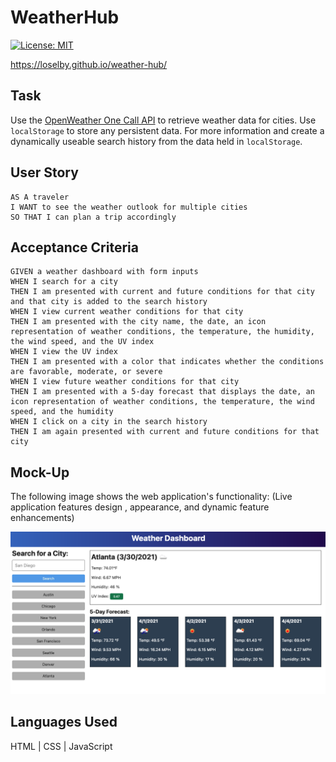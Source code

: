 # WeatherHub
[![License: MIT](https://img.shields.io/badge/License-MIT-blue.svg)](https://opensource.org/licenses/MIT)


https://loselby.github.io/weather-hub/

## Task
Use the [OpenWeather One Call API](https://openweathermap.org/api/one-call-api) to retrieve weather data for cities. Use `localStorage` to store any persistent data. For more information and create a dynamically useable search history from the data held in `localStorage`.


## User Story

```
AS A traveler
I WANT to see the weather outlook for multiple cities
SO THAT I can plan a trip accordingly
```

## Acceptance Criteria

```
GIVEN a weather dashboard with form inputs
WHEN I search for a city
THEN I am presented with current and future conditions for that city and that city is added to the search history
WHEN I view current weather conditions for that city
THEN I am presented with the city name, the date, an icon representation of weather conditions, the temperature, the humidity, the wind speed, and the UV index
WHEN I view the UV index
THEN I am presented with a color that indicates whether the conditions are favorable, moderate, or severe
WHEN I view future weather conditions for that city
THEN I am presented with a 5-day forecast that displays the date, an icon representation of weather conditions, the temperature, the wind speed, and the humidity
WHEN I click on a city in the search history
THEN I am again presented with current and future conditions for that city
```

## Mock-Up

The following image shows the web application's functionality:
(Live application features design , appearance, and dynamic feature enhancements)

![The weather app includes a search option, a list of cities, and a five-day forecast and current weather conditions for Atlanta.](./assets/images/06-server-side-apis-homework-demo.png)

## Languages Used
HTML | CSS | JavaScript

